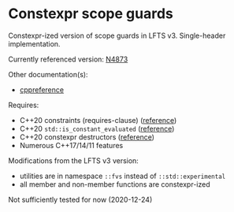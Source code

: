 # Constexpr scope guards
Constexpr-ized version of scope guards in LFTS v3. Single-header implementation.

Currently referenced version: [N4873](https://wg21.link/n4873)

Other documentation(s):
* [cppreference](https://en.cppreference.com/w/cpp/experimental/lib_extensions_3#Scope_guard)

Requires:
* C++20 constraints (requires-clause) ([reference](https://en.cppreference.com/w/cpp/language/constraints))
* C++20 `std::is_constant_evaluated` ([reference](https://en.cppreference.com/w/cpp/types/is_constant_evaluated))
* C++20 constexpr destructors ([reference](https://en.cppreference.com/w/cpp/language/constexpr))
* Numerous C++17/14/11 features

Modifications from the LFTS v3 version:
* utilities are in namespace `::fvs` instead of `::std::experimental`
* all member and non-member functions are constexpr-ized

Not sufficiently tested for now (2020-12-24)
